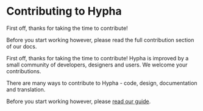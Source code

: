 # Contributing to Hypha

First off, thanks for taking the time to contribute!

Before you start working however, please read the full contribution section of our docs.

First off, thanks for taking the time to contribute! Hypha is improved by a small community of developers, designers and users. We welcome your contributions. 

There are many ways to contribute to Hypha - code, design, documentation and translation.

Before you start working however, please [read our guide](https://docs.hypha.app/contributing).
